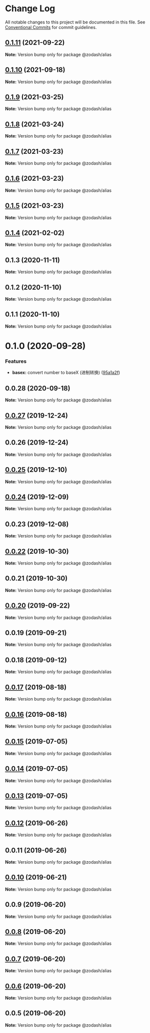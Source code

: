 # Change Log

All notable changes to this project will be documented in this file.
See [Conventional Commits](https://conventionalcommits.org) for commit guidelines.

## [0.1.11](https://github.com/zcorky/zodash/compare/@zodash/alias@0.1.10...@zodash/alias@0.1.11) (2021-09-22)

**Note:** Version bump only for package @zodash/alias





## [0.1.10](https://github.com/zcorky/zodash/compare/@zodash/alias@0.1.9...@zodash/alias@0.1.10) (2021-09-18)

**Note:** Version bump only for package @zodash/alias





## [0.1.9](https://github.com/zcorky/zodash/compare/@zodash/alias@0.1.8...@zodash/alias@0.1.9) (2021-03-25)

**Note:** Version bump only for package @zodash/alias





## [0.1.8](https://github.com/zcorky/zodash/compare/@zodash/alias@0.1.7...@zodash/alias@0.1.8) (2021-03-24)

**Note:** Version bump only for package @zodash/alias





## [0.1.7](https://github.com/zcorky/zodash/compare/@zodash/alias@0.1.6...@zodash/alias@0.1.7) (2021-03-23)

**Note:** Version bump only for package @zodash/alias





## [0.1.6](https://github.com/zcorky/zodash/compare/@zodash/alias@0.1.5...@zodash/alias@0.1.6) (2021-03-23)

**Note:** Version bump only for package @zodash/alias





## [0.1.5](https://github.com/zcorky/zodash/compare/@zodash/alias@0.1.4...@zodash/alias@0.1.5) (2021-03-23)

**Note:** Version bump only for package @zodash/alias





## [0.1.4](https://github.com/zcorky/zodash/compare/@zodash/alias@0.1.3...@zodash/alias@0.1.4) (2021-02-02)

**Note:** Version bump only for package @zodash/alias





## 0.1.3 (2020-11-11)

**Note:** Version bump only for package @zodash/alias





## 0.1.2 (2020-11-10)

**Note:** Version bump only for package @zodash/alias





## 0.1.1 (2020-11-10)

**Note:** Version bump only for package @zodash/alias





# 0.1.0 (2020-09-28)


### Features

* **basex:** convert number to baseX (进制转换) ([95a1a2f](https://github.com/zcorky/zodash/commit/95a1a2f361d73de5caa3b8e297c1643e97e40983))





## 0.0.28 (2020-09-18)

**Note:** Version bump only for package @zodash/alias





## [0.0.27](https://github.com/zcorky/zodash/compare/@zodash/alias@0.0.26...@zodash/alias@0.0.27) (2019-12-24)

**Note:** Version bump only for package @zodash/alias





## 0.0.26 (2019-12-24)

**Note:** Version bump only for package @zodash/alias





## [0.0.25](https://github.com/zcorky/zodash/compare/@zodash/alias@0.0.24...@zodash/alias@0.0.25) (2019-12-10)

**Note:** Version bump only for package @zodash/alias





## [0.0.24](https://github.com/zcorky/zodash/compare/@zodash/alias@0.0.23...@zodash/alias@0.0.24) (2019-12-09)

**Note:** Version bump only for package @zodash/alias





## 0.0.23 (2019-12-08)

**Note:** Version bump only for package @zodash/alias





## [0.0.22](https://github.com/zcorky/zodash/compare/@zodash/alias@0.0.21...@zodash/alias@0.0.22) (2019-10-30)

**Note:** Version bump only for package @zodash/alias





## 0.0.21 (2019-10-30)

**Note:** Version bump only for package @zodash/alias





## [0.0.20](https://github.com/zcorky/zodash/compare/@zodash/alias@0.0.19...@zodash/alias@0.0.20) (2019-09-22)

**Note:** Version bump only for package @zodash/alias





## 0.0.19 (2019-09-21)

**Note:** Version bump only for package @zodash/alias





## 0.0.18 (2019-09-12)

**Note:** Version bump only for package @zodash/alias





## [0.0.17](https://github.com/zcorky/zodash/compare/@zodash/alias@0.0.16...@zodash/alias@0.0.17) (2019-08-18)

**Note:** Version bump only for package @zodash/alias





## [0.0.16](https://github.com/zcorky/zodash/compare/@zodash/alias@0.0.15...@zodash/alias@0.0.16) (2019-08-18)

**Note:** Version bump only for package @zodash/alias





## [0.0.15](https://github.com/zcorky/zodash/compare/@zodash/alias@0.0.14...@zodash/alias@0.0.15) (2019-07-05)

**Note:** Version bump only for package @zodash/alias





## [0.0.14](https://github.com/zcorky/zodash/compare/@zodash/alias@0.0.13...@zodash/alias@0.0.14) (2019-07-05)

**Note:** Version bump only for package @zodash/alias





## [0.0.13](https://github.com/zcorky/zodash/compare/@zodash/alias@0.0.12...@zodash/alias@0.0.13) (2019-07-05)

**Note:** Version bump only for package @zodash/alias





## [0.0.12](https://github.com/zcorky/zodash/compare/@zodash/alias@0.0.11...@zodash/alias@0.0.12) (2019-06-26)

**Note:** Version bump only for package @zodash/alias





## 0.0.11 (2019-06-26)

**Note:** Version bump only for package @zodash/alias





## [0.0.10](https://github.com/zcorky/zodash/compare/@zodash/alias@0.0.9...@zodash/alias@0.0.10) (2019-06-21)

**Note:** Version bump only for package @zodash/alias





## 0.0.9 (2019-06-20)

**Note:** Version bump only for package @zodash/alias





## [0.0.8](https://github.com/zcorky/zodash/compare/@zodash/alias@0.0.7...@zodash/alias@0.0.8) (2019-06-20)

**Note:** Version bump only for package @zodash/alias





## [0.0.7](https://github.com/zcorky/zodash/compare/@zodash/alias@0.0.6...@zodash/alias@0.0.7) (2019-06-20)

**Note:** Version bump only for package @zodash/alias





## [0.0.6](https://github.com/zcorky/zodash/compare/@zodash/alias@0.0.5...@zodash/alias@0.0.6) (2019-06-20)

**Note:** Version bump only for package @zodash/alias





## 0.0.5 (2019-06-20)

**Note:** Version bump only for package @zodash/alias
